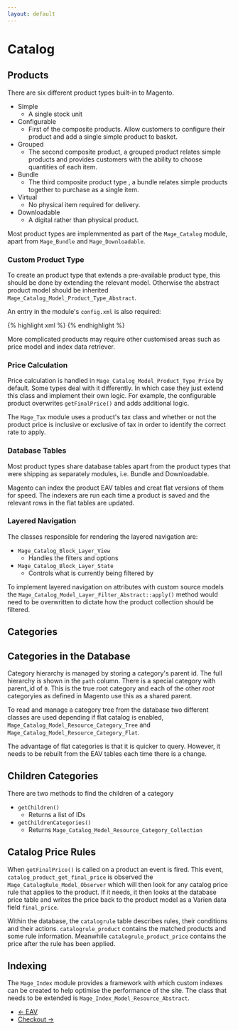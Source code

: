 ```yaml
---
layout: default
---
```


# Catalog

## Products

There are six different product types built-in to Magento.

- Simple
	- A single stock unit
- Configurable
	- First of the composite products.  Allow customers to configure their product and add a single simple product to basket.
- Grouped
	- The second composite product, a grouped product relates simple products and provides customers with the ability to choose quantities of each item.
- Bundle
	- The third composite product type , a bundle relates simple products together to purchase as a single item.
- Virtual
	- No physical item required for delivery.
- Downloadable
	- A digital rather than physical product.

Most product types are implemmented as part of the `Mage_Catalog` module, apart from `Mage_Bundle` and `Mage_Downloadable`.

### Custom Product Type

To create an product type that extends a pre-available product type, this should be done by extending the relevant model. Otherwise the abstract product model should be inherited `Mage_Catalog_Model_Product_Type_Abstract`. 

An entry in the module's `config.xml` is also required:

{% highlight xml %}
	<catalog>
		<product>
			<type></type>
		</product>
	</catalog>
{% endhighlight %}

More complicated products may require other customised areas such as price model and index data retriever.

### Price Calculation

Price calculation is handled in `Mage_Catalog_Model_Product_Type_Price` by default.  Some types deal with it differently.  In which case they just extend this class and implement their own logic.  For example, the configurable product overwrites `getFinalPrice()` and adds additional logic.

The `Mage_Tax` module uses a product's tax class and whether or not the product price is inclusive or exclusive of tax in order to identify the correct rate to apply.

### Database Tables

Most product types share database tables apart from the product types that were shipping as separately modules, i.e. Bundle and Downloadable.

Magento can index the product EAV tables and creat flat versions of them for speed.  The indexers are run each time a product is saved and the relevant rows in the flat tables are updated.

### Layered Navigation

The classes responsible for rendering the layered navigation are:

- `Mage_Catalog_Block_Layer_View`
	- Handles the filters and options
- `Mage_Catalog_Block_Layer_State`
	- Controls what is currently being filtered by

To implement layered navigation on attributes with custom source models the `Mage_Catalog_Model_Layer_Filter_Abstract::apply()` method would need to be overwritten to dictate how the product collection should be filtered.

## Categories

## Categories in the Database

Category hierarchy is managed by storing a category's parent id. The full hierarchy is shown in the `path` column.  There is a special category with parent_id of `0`. This is the true root category and each of the other *root* categoryies as defined in Magento use this as a shared parent.

To read and manage a category tree from the database two different classes are used depending if flat catalog is enabled, `Mage_Catalog_Model_Resource_Category_Tree` and `Mage_Catalog_Model_Resource_Category_Flat`.

The advantage of flat categories is that it is quicker to query. However, it needs to be rebuilt from the EAV tables each time there is a change.

## Children Categories

There are two methods to find the children of a category

- `getChildren()`
	- Returns a list of IDs
- `getChildrenCategories()`
	- Returns `Mage_Catalog_Model_Resource_Category_Collection`

## Catalog Price Rules

When `getFinalPrice()` is called on a product an event is fired.  This event, `catalog_product_get_final_price` is observed the `Mage_CatalogRule_Model_Observer` which will then look for any catalog price rule that applies to the product.  If it needs, it then looks at the database price table and writes the price back to the product model as a Varien data field `final_price`.

Within the database, the `catalogrule` table describes rules, their conditions and their actions.  `catalogrule_product` contains the matched products and some rule information.  Meanwhile `catalogrule_product_price` contains the price after the rule has been applied.


## Indexing

The `Mage_Index` module provides a framework with which custom indexes can be created to help optimise the performance of the site.  The class that needs to be extended is `Mage_Index_Model_Resource_Abstract`.

<ul class="navigation">
    <li class="prev"><a href="/eav.html">&larr; EAV</a>
    <li class="next"><a href="/checkout.html">Checkout &rarr;</a>
</ul>





